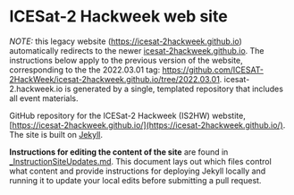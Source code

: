 # ICESat-2 Hackweek web site

*NOTE:* this legacy website (https://icesat-2hackweek.github.io) automatically redirects to the newer [icesat-2hackweek.github.io](https://icesat-2.hackweek.io/). The instructions below apply to the previous version of the website, corresponding to the the 2022.03.01 tag: https://github.com/ICESAT-2HackWeek/icesat-2hackweek.github.io/tree/2022.03.01. icesat-2.hackweek.io is generated by a single, templated repository that includes all event materials.



GitHub repository for the ICESat-2 Hackweek (IS2HW) webstite, [https://icesat-2hackweek.github.io/](https://icesat-2hackweek.github.io/). The site is built on [Jekyll](https://jekyllrb.com).

**Instructions for editing the content of the site** are found in [_InstructionSiteUpdates.md](_InstructionSiteUpdates.md). This document lays out which files control what content and provide instructions for deploying Jekyll locally and running it to update your local edits before submitting a pull request.
